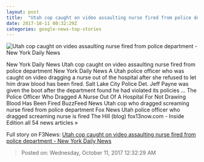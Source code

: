 ```yaml
---
layout: post
title:  "Utah cop caught on video assaulting nurse fired from police department - New York Daily News"
date: 2017-10-11 00:32:29Z
categories: google-news-top-stories
---
```


![Utah cop caught on video assaulting nurse fired from police department - New York Daily News](http://assets.nydailynews.com/polopoly_fs/1.3554589.1507681701!/img/httpImage/image.jpg_gen/derivatives/landscape_1200/nurse11n-1-web.jpg)

New York Daily News Utah cop caught on video assaulting nurse fired from police department New York Daily News A Utah police officer who was caught on video dragging a nurse out of the hospital after she refused to let him draw blood has been fired. Salt Lake City Police Det. Jeff Payne was given the boot after the department found he had violated its policies ... The Police Officer Who Dragged A Nurse Out Of A Hospital For Not Drawing Blood Has Been Fired BuzzFeed News Utah cop who dragged screaming nurse fired from police department Fox News Utah police officer who dragged screaming nurse is fired The Hill (blog) fox13now.com - Inside Edition all 54 news articles »


Full story on F3News: [Utah cop caught on video assaulting nurse fired from police department - New York Daily News](http://www.f3nws.com/n/AXuGuF)

> Posted on: Wednesday, October 11, 2017 12:32:29 AM
